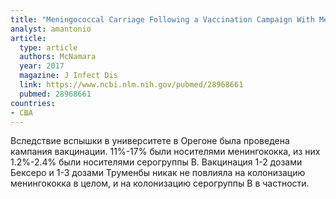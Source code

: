 ```yaml
---
title: "Meningococcal Carriage Following a Vaccination Campaign With MenB-4C and MenB-FHbp in Response to a University Serogroup B Meningococcal Disease Outbreak-Oregon, 2015-2016"
analyst: amantonio
article:
  type: article
  authors: McNamara
  year: 2017
  magazine: J Infect Dis
  link: https://www.ncbi.nlm.nih.gov/pubmed/28968661
  pubmed: 28968661
countries:
- США
---
```


Вследствие вспышки в университете в Орегоне была проведена кампания вакцинации. 11%-17% были носителями менингококка, из них 1.2%-2.4% были носителями серогруппы В.
Вакцинация 1-2 дозами Бексеро и 1-3 дозами Труменбы никак не повлияла на колонизацию менингококка в целом, и на колонизацию серогруппы В в частности.
